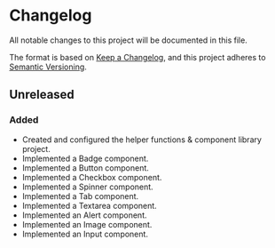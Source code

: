 # Changelog

All notable changes to this project will be documented in this file.

The format is based on [Keep a Changelog](https://keepachangelog.com/en/1.0.0/),
and this project adheres to [Semantic Versioning](https://semver.org/spec/v2.0.0.html).

## Unreleased

### Added

- Created and configured the helper functions & component library project.
- Implemented a Badge component.
- Implemented a Button component.
- Implemented a Checkbox component.
- Implemented a Spinner component.
- Implemented a Tab component.
- Implemented a Textarea component.
- Implemented an Alert component.
- Implemented an Image component.
- Implemented an Input component.

